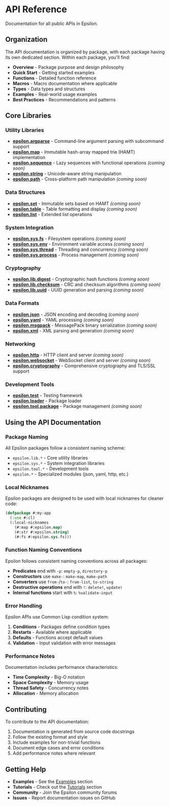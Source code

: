# API Reference

Documentation for all public APIs in Epsilon.

## Organization

The API documentation is organized by package, with each package having its own dedicated section. Within each package, you'll find:

- **Overview** - Package purpose and design philosophy
- **Quick Start** - Getting started examples
- **Functions** - Detailed function reference
- **Macros** - Macro documentation where applicable
- **Types** - Data types and structures
- **Examples** - Real-world usage examples
- **Best Practices** - Recommendations and patterns

## Core Libraries

### Utility Libraries

- **[epsilon.argparse](epsilon.argparse/)** - Command-line argument parsing with subcommand support
- **[epsilon.map](epsilon.map.md)** - Immutable hash-array mapped trie (HAMT) implementation
- **[epsilon.sequence](epsilon.sequence/)** - Lazy sequences with functional operations *(coming soon)*
- **[epsilon.string](epsilon.string.md)** - Unicode-aware string manipulation
- **[epsilon.path](epsilon.path/)** - Cross-platform path manipulation *(coming soon)*

### Data Structures

- **[epsilon.set](epsilon.set/)** - Immutable sets based on HAMT *(coming soon)*
- **[epsilon.table](epsilon.table/)** - Table formatting and display *(coming soon)*
- **[epsilon.list](epsilon.list.md)** - Extended list operations

### System Integration

- **[epsilon.sys.fs](epsilon.sys.fs/)** - Filesystem operations *(coming soon)*
- **[epsilon.sys.env](epsilon.sys.env/)** - Environment variable access *(coming soon)*
- **[epsilon.sys.thread](epsilon.sys.thread/)** - Threading and concurrency *(coming soon)*
- **[epsilon.sys.process](epsilon.sys.process/)** - Process management *(coming soon)*

### Cryptography

- **[epsilon.lib.digest](epsilon.lib.digest/)** - Cryptographic hash functions *(coming soon)*
- **[epsilon.lib.checksum](epsilon.lib.checksum/)** - CRC and checksum algorithms *(coming soon)*
- **[epsilon.lib.uuid](epsilon.lib.uuid/)** - UUID generation and parsing *(coming soon)*

### Data Formats

- **[epsilon.json](epsilon.json/)** - JSON encoding and decoding *(coming soon)*
- **[epsilon.yaml](epsilon.yaml/)** - YAML processing *(coming soon)*
- **[epsilon.msgpack](epsilon.msgpack/)** - MessagePack binary serialization *(coming soon)*
- **[epsilon.xml](epsilon.xml/)** - XML parsing and generation *(coming soon)*

### Networking

- **[epsilon.http](epsilon.http/)** - HTTP client and server *(coming soon)*
- **[epsilon.websocket](epsilon.websocket/)** - WebSocket client and server *(coming soon)*
- **[epsilon.cryptography](epsilon.cryptography/)** - Comprehensive cryptography and TLS/SSL support

### Development Tools

- **[epsilon.test](epsilon.test.md)** - Testing framework
- **[epsilon.loader](epsilon.loader/)** - Package loader
- **[epsilon.tool.package](epsilon.tool.package/)** - Package management *(coming soon)*

## Using the API Documentation

### Package Naming

All Epsilon packages follow a consistent naming scheme:

- `epsilon.lib.*` - Core utility libraries
- `epsilon.sys.*` - System integration libraries
- `epsilon.tool.*` - Development tools
- `epsilon.*` - Specialized modules (json, yaml, http, etc.)

### Local Nicknames

Epsilon packages are designed to be used with local nicknames for cleaner code:

```lisp
(defpackage #:my-app
  (:use #:cl)
  (:local-nicknames
    (#:map #:epsilon.map)
    (#:str #:epsilon.string)
    (#:fs #:epsilon.sys.fs)))
```

### Function Naming Conventions

Epsilon follows consistent naming conventions across all packages:

- **Predicates** end with `-p`: `empty-p`, `directory-p`
- **Constructors** use `make-`: `make-map`, `make-path`
- **Converters** use `from-`/`to-`: `from-list`, `to-string`
- **Destructive operations** end with `!`: `delete!`, `update!`
- **Internal functions** start with `%`: `%validate-input`

### Error Handling

Epsilon APIs use Common Lisp condition system:

1. **Conditions** - Packages define condition types
2. **Restarts** - Available where applicable
3. **Defaults** - Functions accept default values
4. **Validation** - Input validation with error messages

### Performance Notes

Documentation includes performance characteristics:

- **Time Complexity** - Big-O notation
- **Space Complexity** - Memory usage
- **Thread Safety** - Concurrency notes
- **Allocation** - Memory allocation

## Contributing

To contribute to the API documentation:

1. Documentation is generated from source code docstrings
2. Follow the existing format and style
3. Include examples for non-trivial functions
4. Document edge cases and error conditions
5. Add performance notes where relevant

## Getting Help

- **Examples** - See the [Examples](../development/examples/) section
- **Tutorials** - Check out the [Tutorials](../tutorials/) section
- **Community** - Join the Epsilon community forums
- **Issues** - Report documentation issues on GitHub

